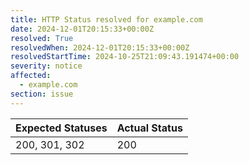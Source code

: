 ```yaml
---
title: HTTP Status resolved for example.com
date: 2024-12-01T20:15:33+00:00Z
resolved: True
resolvedWhen: 2024-12-01T20:15:33+00:00Z
resolvedStartTime: 2024-10-25T21:09:43.191474+00:00
severity: notice
affected:
  - example.com
section: issue
---
```


| Expected Statuses | Actual Status  |
|-------------------|----------------|
| 200, 301, 302 | 200 |
